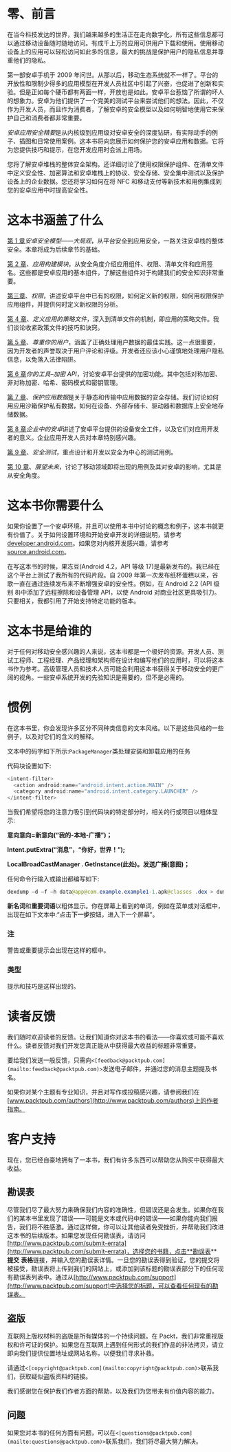 # 零、前言

在当今科技发达的世界，我们越来越多的生活正在走向数字化，所有这些信息都可以通过移动设备随时随地访问。有成千上万的应用可供用户下载和使用。使用移动设备上的应用可以轻松访问如此多的信息，最大的挑战是保护用户的隐私信息并尊重他们的隐私。

第一部安卓手机于 2009 年问世。从那以后，移动生态系统就不一样了。平台的开放性和限制少得多的应用模型在开发人员社区中引起了兴奋，也促进了创新和实验。但是正如每个硬币都有两面一样，开放也是如此。安卓平台惹恼了所谓的坏人的想象力。安卓为他们提供了一个完美的测试平台来尝试他们的想法。因此，不仅作为开发人员，而且作为消费者，了解安卓的安全模型以及如何明智地使用它来保护自己和消费者都非常重要。

*安卓应用安全精要*是从内核级到应用级对安卓安全的深度钻研，有实际动手的例子、插图和日常使用案例。这本书将向您展示如何保护您的安卓应用和数据。它将为您提供技巧和提示，在您开发应用时会派上用场。

您将了解安卓堆栈的整体安全架构。还详细讨论了使用权限保护组件、在清单文件中定义安全性、加密算法和安卓堆栈上的协议、安全存储、安全集中测试以及保护设备上的企业数据。您还将学习如何在将 NFC 和移动支付等新技术和用例集成到您的安卓应用中时提高安全性。

# 这本书涵盖了什么

[第 1 章](01.html "Chapter 1. The Android Security Model – the Big Picture")*安卓安全模型——大局观*，从平台安全到应用安全，一路关注安卓栈的整体安全。本章将成为后续章节的基础。

[第 2 章](02.html "Chapter 2. Application Building Blocks")、*应用构建模块*，从安全角度介绍应用组件、权限、清单文件和应用签名。这些都是安卓应用的基本组件，了解这些组件对于构建我们的安全知识非常重要。

[第三章](03.html "Chapter 3. Permissions")、*权限*，讲述安卓平台中已有的权限，如何定义新的权限，如何用权限保护应用组件，并提供何时定义新权限的分析。

[第 4 章](04.html "Chapter 4. Defining the Application's Policy File")、*定义应用的策略文件*，深入到清单文件的机制，即应用的策略文件。我们谈论收紧政策文件的技巧和诀窍。

[第 5 章](05.html "Chapter 5. Respect Your Users")、*尊重你的用户*，涵盖了正确处理用户数据的最佳实践。这一点很重要，因为开发者的声誉取决于用户评论和评级。开发者还应该小心谨慎地处理用户隐私信息，以免落入法律陷阱。

[第 6 章](06.html "Chapter 6. Your Tools – Crypto APIs")*你的工具–加密 API*，讨论安卓平台提供的加密功能。其中包括对称加密、非对称加密、哈希、密码模式和密钥管理。

[第 7 章](07.html "Chapter 7. Securing Application Data")、*保护应用数据*是关于静态和传输中应用数据的安全存储。我们讨论如何用应用沙箱保护私有数据，如何在设备、外部存储卡、驱动器和数据库上安全地存储数据。

[第 8 章](08.html "Chapter 8. Android in the Enterprise")*企业中的安卓*讲述了安卓平台提供的设备安全工件，以及它们对应用开发者的意义。企业应用开发人员对本章特别感兴趣。

[第 9 章](09.html "Chapter 9. Testing for Security")、*安全测试*，重点设计和开发以安全为中心的测试用例。

[第 10 章](10.html "Chapter 10. Looking into the Future")、*展望未来*，讨论了移动领域即将出现的用例及其对安卓的影响，尤其是从安全角度。

# 这本书你需要什么

如果你设置了一个安卓环境，并且可以使用本书中讨论的概念和例子，这本书就更有价值了。关于如何设置环境和开始安卓开发的详细说明，请参考[developer.android.com](http://developer.android.com)。如果您对内核开发感兴趣，请参考[source.android.com](http://source.android.com)。

在写这本书的时候，果冻豆(Android 4.2，API 等级 17)是最新发布的。我已经在这个平台上测试了我所有的代码片段。自 2009 年第一次发布纸杯蛋糕以来，谷歌一直在通过连续发布来不断增强安卓的安全性。例如，在 Android 2.2 (API 级别 8)中添加了远程擦除和设备管理 API，以使 Android 对商业社区更具吸引力。只要相关，我都引用了开始支持特定功能的版本。

# 这本书是给谁的

对于任何对移动安全感兴趣的人来说，这本书都是一个极好的资源。开发人员、测试工程师、工程经理、产品经理和架构师在设计和编写他们的应用时，可以将这本书作为参考。高级管理人员和技术人员可能会利用这本书获得关于移动安全的更广阔的视角。一些安卓系统开发的先验知识是需要的，但不是必需的。

# 惯例

在这本书里，你会发现许多区分不同种类信息的文本风格。以下是这些风格的一些例子，以及对它们的含义的解释。

文本中的码字如下所示:`PackageManager`类处理安装和卸载应用的任务

代码块设置如下:

```java
<intent-filter>
  <action android:name="android.intent.action.MAIN" />
  <category android:name="android.intent.category.LAUNCHER" />
</intent-filter>
```

当我们希望将您的注意力吸引到代码块的特定部分时，相关的行或项目以粗体显示:

**意向意向=新意向(“我的-本地-广播”)；**

**Intent.putExtra(“消息”，“你好，世界！”);**

**LocalBroadCastManager . GetInstance(此处)。发送广播(意图)；**

任何命令行输入或输出都编写如下:

```java
dexdump –d –f –h data@app@com.example.example1-1.apk@classes .dex > dump

```

**新名词**和**重要词语**以粗体显示。你在屏幕上看到的单词，例如在菜单或对话框中，出现在如下文本中:“点击**下一步**按钮，进入下一个屏幕”。

### 注

警告或重要提示会出现在这样的框中。

### 类型

提示和技巧是这样出现的。

# 读者反馈

我们随时欢迎读者的反馈。让我们知道你对这本书的看法——你喜欢或可能不喜欢什么。读者反馈对我们开发您真正能从中获得最大收益的标题非常重要。

要给我们发送一般反馈，只需向`<[feedback@packtpub.com](mailto:feedback@packtpub.com)>`发送电子邮件，并通过您的消息主题提及书名。

如果你对某个主题有专业知识，并且对写作或投稿感兴趣，请参阅我们在[www.packtpub.com/authors](http://www.packtpub.com/authors)上的作者指南。

# 客户支持

现在，您已经自豪地拥有了一本书，我们有许多东西可以帮助您从购买中获得最大收益。

## 勘误表

尽管我们尽了最大努力来确保我们内容的准确性，但错误还是会发生。如果你在我们的某本书里发现了错误——可能是文本或代码中的错误——如果你能向我们报告，我们将不胜感激。通过这样做，你可以让其他读者免受挫折，并帮助我们改进这本书的后续版本。如果您发现任何勘误表，请访问[http://www.packtpub.com/submit-errata](http://www.packtpub.com/submit-errata)，选择您的书籍，点击**勘误表** **提交** **表格**链接，并输入您的勘误表详情。一旦您的勘误表得到验证，您的提交将被接受，勘误表将上传到我们的网站上，或添加到该标题的勘误表部分下的任何现有勘误表列表中。通过从[http://www.packtpub.com/support](http://www.packtpub.com/support)中选择您的标题，可以查看任何现有的勘误表。

## 盗版

互联网上版权材料的盗版是所有媒体的一个持续问题。在 Packt，我们非常重视版权和许可证的保护。如果您在互联网上遇到任何形式的我们作品的非法拷贝，请立即向我们提供位置地址或网站名称，以便我们寻求补救。

请通过`<[copyright@packtpub.com](mailto:copyright@packtpub.com)>`联系我们，获取疑似盗版资料的链接。

我们感谢您在保护我们作者方面的帮助，以及我们为您带来有价值内容的能力。

## 问题

如果您对本书的任何方面有问题，可以在`<[questions@packtpub.com](mailto:questions@packtpub.com)>`联系我们，我们将尽最大努力解决。